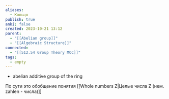 ```yaml
---
aliases:
  - Кольцо
publish: true
anki: false
created: 2023-10-21 13:12
parent:
  - "[[Abelian group]]"
  - "[[Algebraic Structure]]"
connected:
  - "[[512.54 Group Theory MOC]]"
tags:
  - empty
---
```


- abelian additive group of the ring

По сути это обобщение понятия [[Whole numbers Z|Целые числа Z (нем. zahlen - числа)]]



